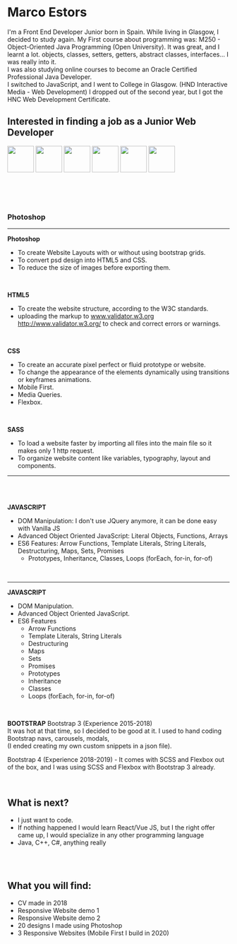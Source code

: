 # Marco Estors
I'm a Front End Developer Junior born in Spain.
While living in Glasgow, I decided to study again. My First course about programming was: M250 - Object-Oriented Java Programming (Open University). It was great, and I learnt a lot. objects, classes, setters, getters, abstract classes, interfaces... I was really into it. <br> I was also studying online courses to become an Oracle Certified Professional Java Developer. <br>
I switched to JavaScript, and I went to College in Glasgow. (HND Interactive Media - Web Development) 
I dropped out of the second year, but I got the HNC Web Development Certificate. 

## Interested in finding a job as a Junior Web Developer

<img src="https://github.com/marcofrontend/icons-/blob/main/PHOTOSHOP---FINAL.png" width="60"/> <img src="https://github.com/marcofrontend/icons-/blob/main/HTML---FINAL.png" width="60"/> <img src="https://github.com/marcofrontend/icons-/blob/main/CSS---FINAL.png" width="60"/> <img src="https://github.com/marcofrontend/icons-/blob/main/SASS---FINAL.png" width="60"/> <img src="https://github.com/marcofrontend/icons-/blob/main/JS---FINAL.png" width="60"/> <img src="https://github.com/marcofrontend/icons-/blob/main/BOOTSTRAP---FINAL.png" width="60" />

<br>
<br>
<br> 

### Photoshop

-------------------------------------------------------------
**Photoshop** <br>
* To create Website Layouts with or without using bootstrap grids.
* To convert psd design into HTML5 and CSS. <br> 
* To reduce the size of images before exporting them. <br>

<br> 

**HTML5** <br>
* To create the website structure, according to the W3C standards.
* uploading the markup to  www.validator.w3.org http://www.validator.w3.org/ to check and correct errors or warnings. 

<br> 

**CSS**
* To create an accurate pixel perfect or fluid prototype or website.
* To change the appearance of the elements dynamically using transitions or keyframes animations. 
* Mobile First.
* Media Queries. 
* Flexbox.

<br> 

**SASS** <br>
* To load a website faster by importing all files into the main file  so it makes only 1 http request. 
* To organize website content like variables, typography, layout and components.

------------------------------------------------------------------------------------------------------------------
<br> 

<br> 

**JAVASCRIPT** <br>
* DOM Manipulation: I don't use JQuery anymore, it can be done easy with Vanilla JS
* Advanced Object Oriented JavaScript: Literal Objects, Functions, Arrays
* ES6 Features: Arrow Functions, Template Literals, String Literals, Destructuring, Maps, Sets, Promises
  * Prototypes, Inheritance, Classes, Loops (forEach, for-in, for-of)
  
<br> 

------------------------------------------------------------------------------------------------------------------







**JAVASCRIPT** <br>
* DOM Manipulation.
* Advanced Object Oriented JavaScript.
* ES6 Features 
  * Arrow Functions
  * Template Literals, String Literals
  * Destructuring
  * Maps
  * Sets
  * Promises
  * Prototypes
  * Inheritance
  * Classes
  * Loops (forEach, for-in, for-of)
  
<br> 






**BOOTSTRAP**
Bootstrap 3 (Experience 2015-2018)  <br>
It was hot at that time, so I decided to be good at it. I used to hand coding Bootstrap navs, carousels, modals, <br>
(I ended creating my own custom snippets in a json file). <br>

Bootstrap 4 (Experience 2018-2019) - It comes with SCSS and Flexbox out of the box, and I was using SCSS and Flexbox with Bootstrap 3 already. 

<br>

## What is next?
- I just want to code. 
- If nothing happened I would learn React/Vue JS, but I the right offer came up, I would specialize in any other programming language
- Java, C++, C#, anything really

<br>
<br>

## What you will find:
- CV made in 2018
- Responsive Website demo 1
- Responsive Website demo 2
- 20 designs I made using Photoshop
- 3 Responsive Websites (Mobile First I build in 2020)








